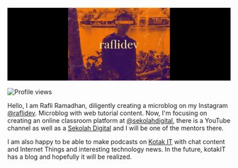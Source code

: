 ![](https://raw.githubusercontent.com/raflidev/raflidev/master/image/github-profile.jpg)

![Profile views](https://gpvc.arturio.dev/raflidev)

Hello, I am Rafli Ramadhan, diligently creating a microblog on my Instagram [@raflidev](https://instagram.com/raflidev). Microblog with web tutorial content. Now, I'm focusing on creating an online classroom platform at [@sekolahdigital](https://github.com/sekolahdigital), there is a YouTube channel as well as a [Sekolah Digital](https://www.youtube.com/channel/UCgt-sNzkXmyuRtoitRUo60g) and I will be one of the mentors there.

I am also happy to be able to make podcasts on [Kotak IT](https://kotakitpodcast.xyz/) with chat content and Internet Things and interesting technology news. In the future, kotakIT has a blog and hopefully it will be realized.
<!--
**raflidev/raflidev** is a ✨ _special_ ✨ repository because its `README.md` (this file) appears on your GitHub profile.

Here are some ideas to get you started:

- 🔭 I’m currently working on ...
- 🌱 I’m currently learning ...
- 👯 I’m looking to collaborate on ...
- 🤔 I’m looking for help with ...
- 💬 Ask me about ...
- 📫 How to reach me: ...
- 😄 Pronouns: ...
- ⚡ Fun fact: ...
-->
